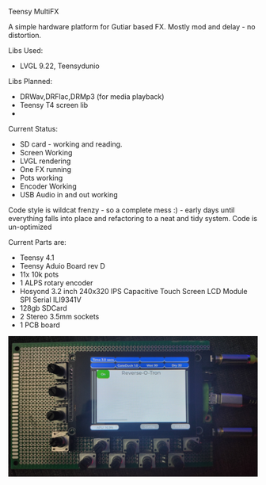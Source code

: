 Teensy MultiFX

A simple hardware platform for Gutiar based FX. Mostly mod and delay - no distortion.

Libs Used:

- LVGL 9.22, Teensydunio

Libs Planned:

- DRWav,DRFlac,DRMp3 (for media playback)
- Teensy T4 screen lib
- 
Current Status:

- SD card - working and reading.
- Screen Working
- LVGL rendering
- One FX running
- Pots working
- Encoder Working
- USB Audio in and out working

Code style is wildcat frenzy - so a complete mess :) - early days until everything falls into place and refactoring to a neat and tidy system.
Code is un-optimized

Current Parts are:

- Teensy 4.1
- Teensy Aduio Board rev D
- 11x 10k pots
- 1 ALPS rotary encoder
- Hosyond 3.2 inch 240x320 IPS Capacitive Touch Screen LCD Module SPI Serial ILI9341V 
- 128gb SDCard
- 2 Stereo 3.5mm sockets
- 1 PCB board
  
![](./Images/MultiFX1.jpg)
